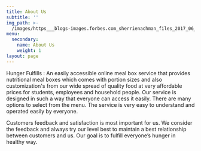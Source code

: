 ```yaml
---
title: About Us
subtitle: ''
img_path: >-
  /images/https___blogs-images.forbes.com_sherrienachman_files_2017_06_sakara-1200x1800.jpg
menu:
  secondary:
    name: About Us
    weight: 1
layout: page
---
```

Hunger Fulfills : An easily accessible online meal box service that provides nutritional meal boxes which comes with portion sizes and also customization's from our wide spread of quality food at very affordable prices for students, employees and household people.     Our service is designed in such a way that everyone can access it easily. There are many options to select from the menu. The service is very easy to understand and operated easily by everyone. 

 Customers feedback and satisfaction is most important for us. We consider the feedback and always try our level best to maintain a best relationship between customers and us. Our goal is to fulfill everyone’s hunger in healthy way.
